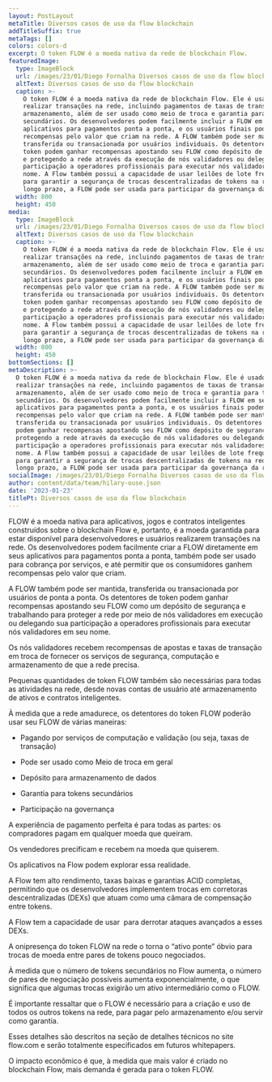 ```yaml
---
layout: PostLayout
metaTitle: Diversos casos de uso da flow blockchain
addTitleSuffix: true
metaTags: []
colors: colors-d
excerpt: O token FLOW é a moeda nativa da rede de blockchain Flow.
featuredImage:
  type: ImageBlock
  url: /images/23/01/Diego Fornalha Diversos casos de uso da flow blockchain.png
  altText: Diversos casos de uso da flow blockchain
  caption: >-
    O token FLOW é a moeda nativa da rede de blockchain Flow. Ele é usado para
    realizar transações na rede, incluindo pagamentos de taxas de transação e
    armazenamento, além de ser usado como meio de troca e garantia para tokens
    secundários. Os desenvolvedores podem facilmente incluir a FLOW em seus
    aplicativos para pagamentos ponta a ponta, e os usuários finais podem ganhar
    recompensas pelo valor que criam na rede. A FLOW também pode ser mantida,
    transferida ou transacionada por usuários individuais. Os detentores de
    token podem ganhar recompensas apostando seu FLOW como depósito de segurança
    e protegendo a rede através da execução de nós validadores ou delegando sua
    participação a operadores profissionais para executar nós validadores em seu
    nome. A Flow também possui a capacidade de usar leilões de lote frequentes
    para garantir a segurança de trocas descentralizadas de tokens na rede. A
    longo prazo, a FLOW pode ser usada para participar da governança da rede.
  width: 800
  height: 450
media:
  type: ImageBlock
  url: /images/23/01/Diego Fornalha Diversos casos de uso da flow blockchain.png
  altText: Diversos casos de uso da flow blockchain
  caption: >-
    O token FLOW é a moeda nativa da rede de blockchain Flow. Ele é usado para
    realizar transações na rede, incluindo pagamentos de taxas de transação e
    armazenamento, além de ser usado como meio de troca e garantia para tokens
    secundários. Os desenvolvedores podem facilmente incluir a FLOW em seus
    aplicativos para pagamentos ponta a ponta, e os usuários finais podem ganhar
    recompensas pelo valor que criam na rede. A FLOW também pode ser mantida,
    transferida ou transacionada por usuários individuais. Os detentores de
    token podem ganhar recompensas apostando seu FLOW como depósito de segurança
    e protegendo a rede através da execução de nós validadores ou delegando sua
    participação a operadores profissionais para executar nós validadores em seu
    nome. A Flow também possui a capacidade de usar leilões de lote frequentes
    para garantir a segurança de trocas descentralizadas de tokens na rede. A
    longo prazo, a FLOW pode ser usada para participar da governança da rede.
  width: 800
  height: 450
bottomSections: []
metaDescription: >-
  O token FLOW é a moeda nativa da rede de blockchain Flow. Ele é usado para
  realizar transações na rede, incluindo pagamentos de taxas de transação e
  armazenamento, além de ser usado como meio de troca e garantia para tokens
  secundários. Os desenvolvedores podem facilmente incluir a FLOW em seus
  aplicativos para pagamentos ponta a ponta, e os usuários finais podem ganhar
  recompensas pelo valor que criam na rede. A FLOW também pode ser mantida,
  transferida ou transacionada por usuários individuais. Os detentores de token
  podem ganhar recompensas apostando seu FLOW como depósito de segurança e
  protegendo a rede através da execução de nós validadores ou delegando sua
  participação a operadores profissionais para executar nós validadores em seu
  nome. A Flow também possui a capacidade de usar leilões de lote frequentes
  para garantir a segurança de trocas descentralizadas de tokens na rede. A
  longo prazo, a FLOW pode ser usada para participar da governança da rede.
socialImage: /images/23/01/Diego Fornalha Diversos casos de uso da flow blockchain.png
author: content/data/team/hilary-ouse.json
date: '2023-01-23'
titlePt: Diversos casos de uso da flow blockchain
---
```

FLOW é a moeda nativa para aplicativos, jogos e contratos inteligentes construídos sobre o blockchain Flow e, portanto, é a moeda garantida para estar disponível para desenvolvedores e usuários realizarem transações na rede. Os desenvolvedores podem facilmente criar a FLOW diretamente em seus aplicativos para pagamentos ponta a ponta, também pode ser usado para cobrança por serviços, e até permitir que os consumidores ganhem recompensas pelo valor que criam.

A FLOW também pode ser mantida, transferida ou transacionada por usuários de ponta a ponta. Os detentores de token podem ganhar recompensas apostando seu FLOW como um depósito de segurança e trabalhando para proteger a rede por meio de nós validadores em execução ou delegando sua participação a operadores profissionais para executar nós validadores em seu nome.

Os nós validadores recebem recompensas de apostas e taxas de transação em troca de fornecer os serviços de segurança, computação e armazenamento de que a rede precisa. ‍

Pequenas quantidades de token FLOW também são necessárias para todas as atividades na rede, desde novas contas de usuário até armazenamento de ativos e contratos inteligentes.

À medida que a rede amadurece, os detentores do token FLOW poderão usar seu FLOW de várias maneiras:

*   Pagando por serviços de computação e validação (ou seja, taxas de transação)

*   Pode ser usado como Meio de troca em geral

*   Depósito para armazenamento de dados

*   Garantia para tokens secundários

*   Participação na governança

A experiência de pagamento perfeita é para todas as partes: os compradores pagam em qualquer moeda que queiram.

Os vendedores precificam e recebem na moeda que quiserem.

Os aplicativos na Flow podem explorar essa realidade.

A Flow tem alto rendimento, taxas baixas e garantias ACID completas, permitindo que os desenvolvedores implementem trocas em corretoras descentralizadas (DEXs) que atuam como uma câmara de compensação entre tokens.

A Flow tem a capacidade de usar  para derrotar ataques avançados a esses DEXs.

A onipresença do token FLOW na rede o torna o “ativo ponte” óbvio para trocas de moeda entre pares de tokens pouco negociados.

À medida que o número de tokens secundários no Flow aumenta, o número de pares de negociação possíveis aumenta exponencialmente, o que significa que algumas trocas exigirão um ativo intermediário como o FLOW.

É importante ressaltar que o FLOW é necessário para a criação e uso de todos os outros tokens na rede, para pagar pelo armazenamento e/ou servir como garantia.

Esses detalhes são descritos na seção de detalhes técnicos no site flow.com e serão totalmente especificados em futuros whitepapers.

O impacto econômico é que, à medida que mais valor é criado no blockchain Flow, mais demanda é gerada para o token FLOW.
